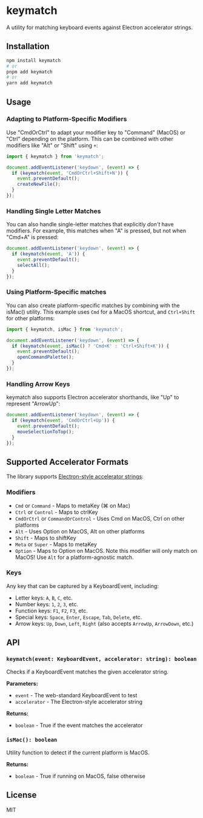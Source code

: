 # keymatch

A utility for matching keyboard events against Electron accelerator strings.

## Installation

```bash
npm install keymatch
# or
pnpm add keymatch
# or
yarn add keymatch
```

## Usage

### Adapting to Platform-Specific Modifiers

Use "CmdOrCtrl" to adapt your modifier key to "Command" (MacOS) or "Ctrl" depending on the platform. This can be combined with other modifiers like "Alt" or "Shift" using `+`: 

```typescript
import { keymatch } from 'keymatch';

document.addEventListener('keydown', (event) => {
  if (keymatch(event, 'CmdOrCtrl+Shift+N')) {
    event.preventDefault();
    createNewFile();
  }
});
```

### Handling Single Letter Matches

You can also handle single-letter matches that explicitly *don't* have modifiers. For example, this matches when "A" is pressed, but not when "Cmd+A" is pressed:

```typescript
document.addEventListener('keydown', (event) => {
  if (keymatch(event, 'A')) {
    event.preventDefault();
    selectAll();
  }
});
```

### Using Platform-Specific matches

You can also create platform-specific matches by combining with the isMac() utility. This example uses `Cmd` for a MacOS shortcut, and `Ctrl+Shift` for other platforms:

```typescript
import { keymatch, isMac } from 'keymatch';

document.addEventListener('keydown', (event) => {
  if (keymatch(event, isMac() ? 'Cmd+K' : 'Ctrl+Shift+K')) {
    event.preventDefault();
    openCommandPalette();
  }
});
```

### Handling Arrow Keys

keymatch also supports Electron accelerator shorthands, like "Up" to represent "ArrowUp":

```typescript
document.addEventListener('keydown', (event) => {
  if (keymatch(event, 'CmdOrCtrl+Up')) {
    event.preventDefault();
    moveSelectionToTop();
  }
});
```

## Supported Accelerator Formats

The library supports [Electron-style accelerator strings](https://www.electronjs.org/docs/latest/api/accelerator):

### Modifiers
- `Cmd` or `Command` - Maps to metaKey (⌘ on Mac)
- `Ctrl` or `Control` - Maps to ctrlKey 
- `CmdOrCtrl` or `CommandOrControl` - Uses Cmd on MacOS, Ctrl on other platforms
- `Alt` - Uses Option on MacOS, Alt on other platforms
- `Shift` - Maps to shiftKey
- `Meta` or `Super` - Maps to metaKey
- `Option` - Maps to Option on MacOS. Note this modifier will only match on MacOS! Use `Alt` for a platform-agnostic match.

### Keys
Any key that can be captured by a KeyboardEvent, including:
- Letter keys: `A`, `B`, `C`, etc.
- Number keys: `1`, `2`, `3`, etc.
- Function keys: `F1`, `F2`, `F3`, etc.
- Special keys: `Space`, `Enter`, `Escape`, `Tab`, `Delete`, etc.
- Arrow keys: `Up`, `Down`, `Left`, `Right` (also accepts `ArrowUp`, `ArrowDown`, etc.)

## API

### `keymatch(event: KeyboardEvent, accelerator: string): boolean`

Checks if a KeyboardEvent matches the given accelerator string.

**Parameters:**
- `event` - The web-standard KeyboardEvent to test
- `accelerator` - The Electron-style accelerator string

**Returns:**
- `boolean` - True if the event matches the accelerator

### `isMac(): boolean`

Utility function to detect if the current platform is MacOS.

**Returns:**
- `boolean` - True if running on MacOS, false otherwise

## License

MIT

